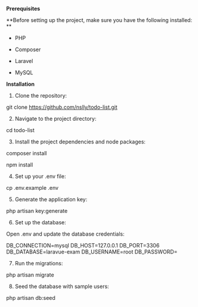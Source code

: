 **Prerequisites**

**Before setting up the project, make sure you have the following installed:
**

* PHP

* Composer

* Laravel

* MySQL

**Installation**

1. Clone the repository:

git clone https://github.com/nslly/todo-list.git


2. Navigate to the project directory:

cd todo-list


3. Install the project dependencies and node packages:

composer install

npm install

4. Set up your .env file:

cp .env.example .env


5. Generate the application key:

php artisan key:generate


6. Set up the database:

Open .env and update the database credentials:

DB_CONNECTION=mysql
DB_HOST=127.0.0.1
DB_PORT=3306
DB_DATABASE=laravue-exam
DB_USERNAME=root
DB_PASSWORD=


7. Run the migrations:

php artisan migrate


8. Seed the database with sample users:

php artisan db:seed

